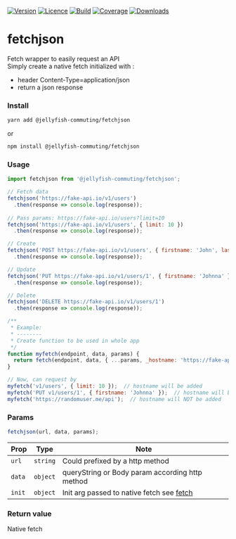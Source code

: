 [![Version](https://img.shields.io/npm/v/@jellyfish-commuting/fetchjson)](https://www.npmjs.com/package/@jellyfish-commuting/fetchjson)
[![Licence](https://img.shields.io/npm/l/@jellyfish-commuting/fetchjson)](https://en.wikipedia.org/wiki/MIT_license)
[![Build](https://img.shields.io/travis/jellyfish-commuting/fetchjson)](https://travis-ci.org/github/jellyfish-commuting/fetchjson)
[![Coverage](https://img.shields.io/codecov/c/github/jellyfish-commuting/fetchjson)](https://codecov.io/gh/jellyfish-commuting/fetchjson)
[![Downloads](https://img.shields.io/npm/dt/@jellyfish-commuting/fetchjson)](https://www.npmjs.com/package/@jellyfish-commuting/fetchjson)

# fetchjson
Fetch wrapper to easily request an API          
Simply create a native fetch initialized with :
- header Content-Type=application/json  
- return a json response    



### Install
```bash
yarn add @jellyfish-commuting/fetchjson
```
or
```bash
npm install @jellyfish-commuting/fetchjson
```
### Usage
```javascript
import fetchjson from '@jellyfish-commuting/fetchjson';

// Fetch data
fetchjson('https://fake-api.io/v1/users')
  .then(response => console.log(response));
  
// Pass params: https://fake-api.io/users?limit=10
fetchjson('https://fake-api.io/v1/users', { limit: 10 })
  .then(response => console.log(response));

// Create 
fetchjson('POST https://fake-api.io/v1/users', { firstname: 'John', lastname: 'Doe' })
  .then(response => console.log(response));

// Update
fetchjson('PUT https://fake-api.io/v1/users/1', { firstname: 'Johnna' })
  .then(response => console.log(response));

// Delete
fetchjson('DELETE https://fake-api.io/v1/users/1')
  .then(response => console.log(response));

/**
 * Example: 
 * --------
 * Create function to be used in whole app
 */
function myfetch(endpoint, data, params) {
  return fetch(endpoint, data, { ...params, _hostname: 'https://fake-api.io' });
}

// Now, can request by
myfetch('v1/users', { limit: 10 });  // hostname will be added
myfetch('PUT v1/users/1', { firstname: 'Johnna' });  // hostname will be added
myfetch('https://randomuser.me/api');  // hostname will NOT be added

```

### Params

```javascript
fetchjson(url, data, params);
```

| Prop   | Type     |  Note                                     |
|--------|----------|-------------------------------------------|
| `url`  | `string` | Could prefixed by a http method           |
| `data` | `object` | queryString or Body param according http method  |
| `init` | `object` | Init arg passed to native fetch see [fetch](https://developer.mozilla.org/en-US/docs/Web/API/WindowOrWorkerGlobalScope/fetch) |


### Return value

Native fetch
